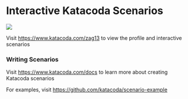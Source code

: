 # Interactive Katacoda Scenarios

[![](http://shields.katacoda.com/katacoda/zag13/count.svg)](https://www.katacoda.com/zag13 "Get your profile on Katacoda.com")

Visit https://www.katacoda.com/zag13 to view the profile and interactive scenarios

### Writing Scenarios
Visit https://www.katacoda.com/docs to learn more about creating Katacoda scenarios

For examples, visit https://github.com/katacoda/scenario-example
